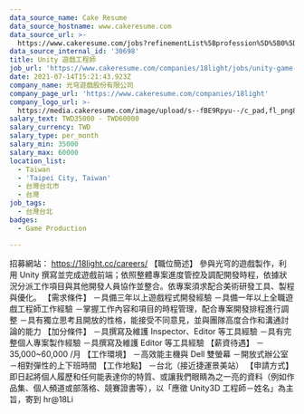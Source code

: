 ```yaml
---
data_source_name: Cake Resume
data_source_hostname: www.cakeresume.com
data_source_url: >-
  https://www.cakeresume.com/jobs?refinementList%5Bprofession%5D%5B0%5D=game-production&range%5Bsalary_range%5D%5Bmin%5D=100000
data_source_internal_id: '30698'
title: Unity 遊戲工程師
job_url: 'https://www.cakeresume.com/companies/18light/jobs/unity-game-engineer'
date: 2021-07-14T15:21:43.923Z
company_name: 光穹遊戲股份有限公司
company_page_url: 'https://www.cakeresume.com/companies/18light'
company_logo_url: >-
  https://media.cakeresume.com/image/upload/s--fBE9Rpyu--/c_pad,fl_png8,h_200,w_200/v1621434095/qmhopnmmvzbzjpjj4xsr.png
salary_text: TWD35000 - TWD60000
salary_currency: TWD
salary_type: per_month
salary_min: 35000
salary_max: 60000
location_list:
  - Taiwan
  - 'Taipei City, Taiwan'
  - 台灣台北市
  - 台灣
job_tags:
  - 台灣台北
badges:
  - Game Production

---
```


招募網站： https://18light.cc/careers/ 【職位簡述】 參與光穹的遊戲製作，利用 Unity 撰寫並完成遊戲前端；依照整體專案進度管控及調配開發時程，依據狀況分派工作項目與其他開發人員協作並整合。依專案須求配合美術研發工具、製程與優化。 【需求條件】 －具備三年以上遊戲程式開發經驗 －具備一年以上全職遊戲工程師工作經驗 －掌握工作內容和項目的時程管理，配合專案開發排程進行調整 －具有獨立思考且開放的性格，能接受不同意見，並與團隊高度合作和溝通討論的能力 【加分條件】 －具撰寫及維護 Inspector、Editor 等工具經驗 －具有完整個人專案製作經驗 －具撰寫及維護 Editor 等工具經驗 【薪資待遇】 －35,000~60,000 /月 【工作環境】 －高效能主機與 Dell 雙螢幕 －開放式辦公室 －相對彈性的上下班時間 【工作地點】 －台北（接近捷運景美站） 【申請方式】 即日起將個人履歷和任何能表達你的特質、或讓我們眼睛為之一亮的資料（例如作品集、個人頻道或部落格、競賽證書等），以「應徵 Unity3D 工程師－姓名」為主旨，寄到 hr@18Li